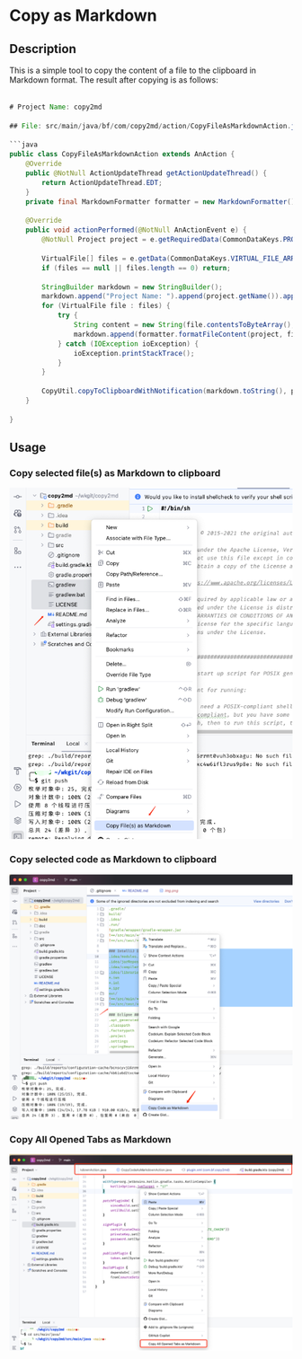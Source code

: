 # Copy as Markdown 

## Description
This is a simple tool to copy the content of a file to the clipboard in Markdown format.
The result after copying is as follows:

```java

# Project Name: copy2md

## File: src/main/java/bf/com/copy2md/action/CopyFileAsMarkdownAction.java

```java
public class CopyFileAsMarkdownAction extends AnAction {
    @Override
    public @NotNull ActionUpdateThread getActionUpdateThread() {
        return ActionUpdateThread.EDT;
    }
    private final MarkdownFormatter formatter = new MarkdownFormatter();

    @Override
    public void actionPerformed(@NotNull AnActionEvent e) {
        @NotNull Project project = e.getRequiredData(CommonDataKeys.PROJECT);

        VirtualFile[] files = e.getData(CommonDataKeys.VIRTUAL_FILE_ARRAY);
        if (files == null || files.length == 0) return;

        StringBuilder markdown = new StringBuilder();
        markdown.append("Project Name: ").append(project.getName()).append("\n\n");
        for (VirtualFile file : files) {
            try {
                String content = new String(file.contentsToByteArray(), StandardCharsets.UTF_8);
                markdown.append(formatter.formatFileContent(project, file, content));
            } catch (IOException ioException) {
                ioException.printStackTrace();
            }
        }

        CopyUtil.copyToClipboardWithNotification(markdown.toString(), project);
    }

}
```


## Usage
### Copy selected file(s) as Markdown to clipboard
![img.png](doc/img.png)
### Copy selected code as Markdown to clipboard
![img.png](doc/img_1.png)
### Copy All Opened Tabs as Markdown
![img.png](doc/img_2.png)